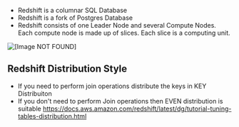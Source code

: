 - Redshift is a columnar SQL Database
- Redshift is a fork of Postgres Database 
- Redshift consists of one Leader Node and several Compute Nodes. Each compute node is made up of slices. Each slice is a computing unit. 

![\[Image NOT FOUND\]](http://docs.aws.amazon.com/redshift/latest/dg/images/02-NodeRelationships.png)



## Redshift Distribution Style
- If you need to perform join operations distribute the keys in KEY Distribuiton
- If you don't need to perform Join operations then EVEN distribution is suitable 
https://docs.aws.amazon.com/redshift/latest/dg/tutorial-tuning-tables-distribution.html
